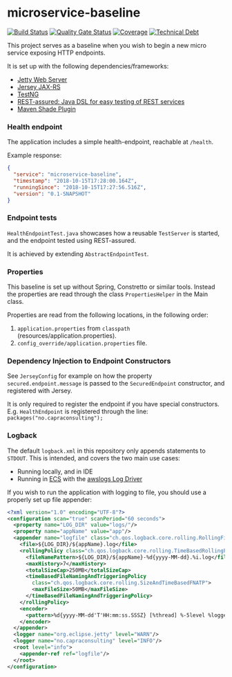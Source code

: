 # microservice-baseline

[![Build Status](https://jenkins.capra.tv/buildStatus/icon?job=cals-baselines/microservice-baseline/master)](https://jenkins.capra.tv/job/cals-baselines/job/microservice-baseline/job/master/)
[![Quality Gate Status](https://sonarcloud.io/api/project_badges/measure?project=capraconsulting_microservice-baseline&metric=alert_status)](https://sonarcloud.io/dashboard?id=capraconsulting_microservice-baseline)
[![Coverage](https://sonarcloud.io/api/project_badges/measure?project=capraconsulting_microservice-baseline&metric=coverage)](https://sonarcloud.io/dashboard?id=capraconsulting_microservice-baseline)
[![Technical Debt](https://sonarcloud.io/api/project_badges/measure?project=capraconsulting_microservice-baseline&metric=sqale_index)](https://sonarcloud.io/dashboard?id=capraconsulting_microservice-baseline)

This project serves as a baseline when you wish to begin a
new micro service exposing HTTP endpoints.

It is set up with the following dependencies/frameworks:

* [Jetty Web Server](https://www.eclipse.org/jetty/)
* [Jersey JAX-RS](https://jersey.github.io/)
* [TestNG](https://github.com/cbeust/testng)
* [REST-assured: Java DSL for easy testing of REST services](
  https://github.com/rest-assured/rest-assured)
* [Maven Shade Plugin](https://maven.apache.org/plugins/maven-shade-plugin/)

### Health endpoint

The application includes a simple health-endpoint, reachable at `/health`.

Example response:

```json
{
  "service": "microservice-baseline",
  "timestamp": "2018-10-15T17:28:00.164Z",
  "runningSince": "2018-10-15T17:27:56.516Z",
  "version": "0.1-SNAPSHOT"
}
```

### Endpoint tests

`HealthEndpointTest.java` showcases how a reusable `TestServer` is started,
and the endpoint tested using REST-assured.

It is achieved by extending `AbstractEndpointTest`.

### Properties

This baseline is set up without Spring, Constretto or similar tools.
Instead the properties are read through the class `PropertiesHelper` in
the Main class.

Properties are read from the following locations, in the following order:

1. `application.properties` from `classpath` (resources/application.properties).
2. `config_override/application.properties` file.

### Dependency Injection to Endpoint Constructors

See `JerseyConfig` for example on how the property `secured.endpoint.message`
is passed to the `SecuredEndpoint` constructor, and registered with Jersey.

It is only required to register the endpoint if you have special constructors.
E.g. `HealthEndpoint` is registered through the line: `packages("no.capraconsulting");`

### Logback

The default `logback.xml` in this repository only appends statements to `STDOUT`.
This is intended, and covers the two main use cases:

* Running locally, and in IDE
* Running in [ECS](https://aws.amazon.com/ecs/) with the [awslogs Log Driver](
  https://docs.aws.amazon.com/AmazonECS/latest/developerguide/using_awslogs.html)

If you wish to run the application with logging to file, you should use a
properly set up file appender:

```xml
<?xml version="1.0" encoding="UTF-8"?>
<configuration scan="true" scanPeriod="60 seconds">
  <property name="LOG_DIR" value="logs/"/>
  <property name="appName" value="app"/>
  <appender name="logfile" class="ch.qos.logback.core.rolling.RollingFileAppender">
    <file>${LOG_DIR}/${appName}.log</file>
    <rollingPolicy class="ch.qos.logback.core.rolling.TimeBasedRollingPolicy">
      <fileNamePattern>${LOG_DIR}/${appName}-%d{yyyy-MM-dd}.%i.log</fileNamePattern>
      <maxHistory>7</maxHistory>
      <totalSizeCap>250MB</totalSizeCap>
      <timeBasedFileNamingAndTriggeringPolicy
        class="ch.qos.logback.core.rolling.SizeAndTimeBasedFNATP">
        <maxFileSize>50MB</maxFileSize>
      </timeBasedFileNamingAndTriggeringPolicy>
    </rollingPolicy>
    <encoder>
      <pattern>%d{yyyy-MM-dd'T'HH:mm:ss.SSSZ} [%thread] %-5level %logger{35} - %msg%n</pattern>
    </encoder>
  </appender>
  <logger name="org.eclipse.jetty" level="WARN"/>
  <logger name="no.capraconsulting" level="INFO"/>
  <root level="info">
    <appender-ref ref="logfile"/>
  </root>
</configuration>
```
